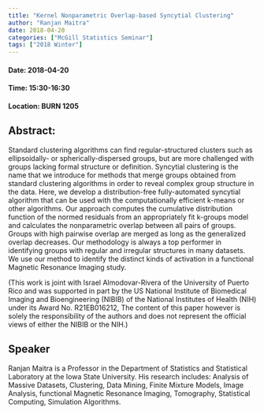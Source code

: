 ```yaml
---
title: "Kernel Nonparametric Overlap-based Syncytial Clustering"
author: "Ranjan Maitra"
date: 2018-04-20
categories: ["McGill Statistics Seminar"]
tags: ["2018 Winter"]
---
```


#### Date: 2018-04-20
#### Time: 15:30-16:30
#### Location: BURN 1205

## Abstract:

	
Standard clustering algorithms can find regular-structured clusters such as ellipsoidally- or spherically-dispersed groups, but are more challenged  with groups lacking formal structure or definition. Syncytial clustering is the name that we introduce for methods that merge groups obtained from standard clustering algorithms in order to reveal complex group structure in the data. Here, we develop a distribution-free fully-automated syncytial algorithm that can be used with the computationally efficient k-means or other algorithms. Our approach computes the cumulative distribution function of the normed residuals from an appropriately fit k-groups model and calculates  the nonparametric overlap between all pairs of groups. Groups with high pairwise overlap are merged as long as the generalized overlap decreases. Our methodology is always a top performer in identifying groups with regular and irregular structures in many datasets. We use our method to identify the distinct kinds of activation in a functional Magnetic Resonance Imaging study.

(This work is joint with Israel Almodovar-Rivera of the University of Puerto Rico and was supported in part by the US National Institute of Biomedical Imaging and Bioengineering (NIBIB) of the National Institutes of Health (NIH) under its Award No. R21EB016212, The content of this paper however is solely the responsibility of the 
authors and does not represent the official views of either the NIBIB or the NIH.)


## Speaker

Ranjan Maitra is a Professor in the Department of Statistics and Statistical Laboratory
at the Iowa State University. His research includes: Analysis of Massive Datasets, Clustering, Data Mining, Finite Mixture Models, Image Analysis, functional Magnetic Resonance Imaging, Tomography, Statistical Computing, Simulation Algorithms.


 
